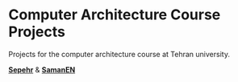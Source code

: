# Computer Architecture Course Projects

Projects for the computer architecture course at Tehran university.


[**Sepehr**](https://github.com/sep-81) & [**SamanEN**](https://github.com/SamanEN)

